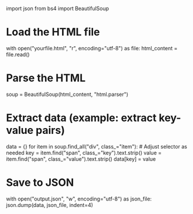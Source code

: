 import json
from bs4 import BeautifulSoup

# Load the HTML file
with open("yourfile.html", "r", encoding="utf-8") as file:
    html_content = file.read()

# Parse the HTML
soup = BeautifulSoup(html_content, "html.parser")

# Extract data (example: extract key-value pairs)
data = {}
for item in soup.find_all("div", class_="item"):  # Adjust selector as needed
    key = item.find("span", class_="key").text.strip()
    value = item.find("span", class_="value").text.strip()
    data[key] = value

# Save to JSON
with open("output.json", "w", encoding="utf-8") as json_file:
    json.dump(data, json_file, indent=4)
